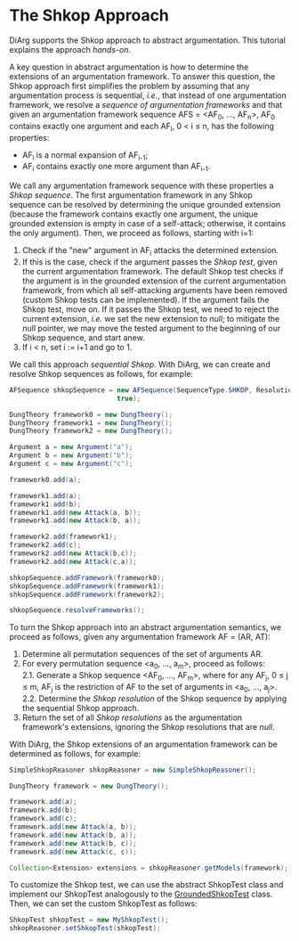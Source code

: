 # The Shkop Approach
DiArg supports the Shkop approach to abstract argumentation.
This tutorial explains the approach *hands-on*.

A key question in abstract argumentation is how to determine the extensions of an argumentation framework.
To answer this question, the Shkop approach first simplifies the problem by assuming that any argumentation process is
sequential, *i.e.*, that instead of one argumentation framework, we resolve a *sequence of argumentation frameworks* and
that given an argumentation framework sequence AFS = <AF<sub>0</sub>, ..., AF<sub>n</sub>>, AF<sub>0</sub> contains
exactly one argument and each AF<sub>i</sub>, 0 < i &le; n, has the following properties:

* AF<sub>i</sub> is a normal expansion of AF<sub>i-1</sub>;
* AF<sub>i</sub> contains exactly one more argument than AF<sub>i-1</sub>.

We call any argumentation framework sequence with these properties a *Shkop sequence*. The first argumentation framework
in any Shkop sequence can be resolved by determining the unique grounded extension (because the framework contains
exactly one argument, the unique grounded extension is empty in case of a self-attack; otherwise, it contains the only
argument). Then, we proceed as follows, starting with i=1:

1. Check if the "new" argument in AF<sub>i</sub> attacks the determined extension.
2. If this is the case, check if the argument passes the
   *Shkop test*, given the current argumentation framework. The default Shkop test checks if the argument is in the
   grounded extension of the current argumentation framework, from which all self-attacking arguments have been removed
   (custom Shkop tests can be implemented). If the argument fails the Shkop test, move on. If it passes the Shkop test,
   we need to reject the current extension, *i.e.* we set the new extension to *null*; to mitigate the null pointer,
   we may move the tested argument to the beginning of our Shkop sequence, and start anew.
3. If i < n, set i := i+1 and go to 1.

We call this approach *sequential Shkop*.
With DiArg, we can create and resolve Shkop sequences as follows, for example:

```java
AFSequence shkopSequence = new AFSequence(SequenceType.SHKOP, ResolutionType.SHKOP, new Semantics(SemanticsType.SHKOP),
                           true);

DungTheory framework0 = new DungTheory();
DungTheory framework1 = new DungTheory();
DungTheory framework2 = new DungTheory();

Argument a = new Argument("a");
Argument b = new Argument("b");
Argument c = new Argument("c");

framework0.add(a);

framework1.add(a);
framework1.add(b);
framework1.add(new Attack(a, b));
framework1.add(new Attack(b, a));

framework2.add(framework1);
framework2.add(c);
framework2.add(new Attack(b,c));
framework2.add(new Attack(c,a));

shkopSequence.addFramework(framework0);
shkopSequence.addFramework(framework1);
shkopSequence.addFramework(framework2);

shkopSequence.resolveFrameworks();

```

To turn the Shkop approach into an abstract argumentation semantics, we proceed as follows, given any argumentation
framework AF = (AR, AT):

1. Determine all permutation sequences of the set of arguments AR.
2. For every permutation sequence <a<sub>0</sub>, ..., a<sub>m</sub>>, proceed as follows:  
    2.1.  Generate a Shkop sequence <AF<sub>0</sub>, ..., AF<sub>m</sub>>, where for any AF<sub>j</sub>,
          0 &le; j &le; m, AF<sub>j</sub> is the restriction of AF to the set of arguments in
          <a<sub>0</sub>, ..., a<sub>j</sub>>.  
    2.2.  Determine the *Shkop resolution* of the Shkop sequence by applying the sequential Shkop approach.
3. Return the set of all *Shkop resolutions* as the argumentation framework's extensions, ignoring the Shkop
   resolutions that are *null*.

With DiArg, the Shkop extensions of an argumentation framework can be determined as follows, for example:

```java
SimpleShkopReasoner shkopReasoner = new SimpleShkopReasoner();

DungTheory framework = new DungTheory();

framework.add(a);
framework.add(b);
framework.add(c);
framework.add(new Attack(a, b));
framework.add(new Attack(b, a));
framework.add(new Attack(b, c));
framework.add(new Attack(c, c));

Collection<Extension> extensions = shkopReasoner.getModels(framework);
```
   
To customize the Shkop test, we can use the abstract ShkopTest class and implement our ShkopTest analogously to the
[GroundedShkopTest](./src/main/java/diarg/GroundedShkopTest.java) class. Then, we can set the custom ShkopTest as
follows:

```java
ShkopTest shkopTest = new MyShkopTest();
shkopReasoner.setShkopTest(shkopTest);
```

